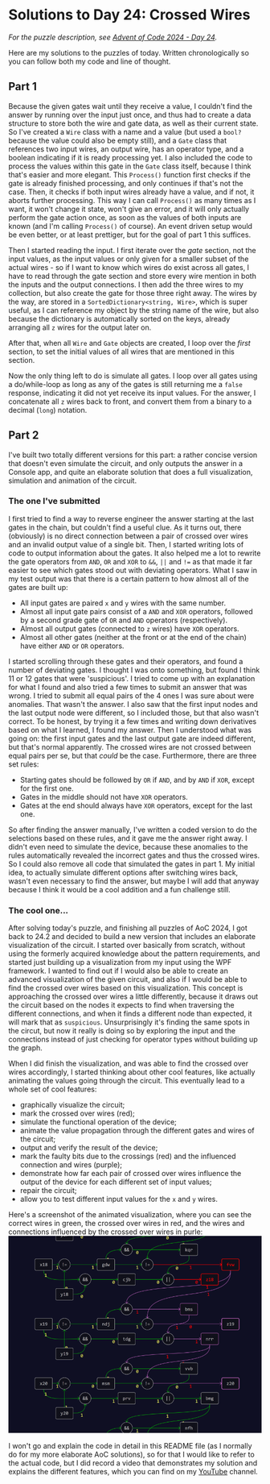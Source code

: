 # Solutions to Day 24: Crossed Wires

*For the puzzle description, see [Advent of Code 2024 - Day 24](https://adventofcode.com/2024/day/24).*

Here are my solutions to the puzzles of today. Written chronologically so you can follow both my code and line of thought.

## Part 1

Because the given gates wait until they receive a value, I couldn't find the answer by running over the input just once, and thus had to create a data structure to store both the wire and gate data, as well as their current state. So I've created a `Wire` class with a name and a value (but used a `bool?` because the value could also be empty still), and a `Gate` class that references two input wires, an output wire, has an operator type, and a boolean indicating if it is ready processing yet. I also included the code to process the values within this gate in the `Gate` class itself, because I think that's easier and more elegant. This `Process()` function first checks if the gate is already finished processing, and only continues if that's not the case. Then, it checks if both input wires already have a value, and if not, it aborts further processing. This way I can call `Process()` as many times as I want, it won't change it state, won't give an error, and it will only actually perform the gate action once, as soon as the values of both inputs are known (and I'm calling `Process()` of course). An event driven setup would be even better, or at least prettiger, but for the goal of part 1 this suffices.

Then I started reading the input. I first iterate over the *gate* section, not the input values, as the input values or only given for a smaller subset of the actual wires - so if I want to know which wires do exist across all gates, I have to read through the gate section and store every wire mention in both the inputs and the output connections. I then add the three wires to my collection, but also create the gate for those three right away. The wires by the way, are stored in a `SortedDictionary<string, Wire>`, which is super useful, as I can reference my object by the string name of the wire, but also because the dictionary is automatically sorted on the keys, already arranging all `z` wires for the output later on.

After that, when all `Wire` and `Gate` objects are created, I loop over the *first* section, to set the initial values of all wires that are mentioned in this section.

Now the only thing left to do is simulate all gates. I loop over all gates using a do/while-loop as long as any of the gates is still returning me a `false` response, indicating it did not yet receive its input values. For the answer, I concatenate all `z` wires back to front, and convert them from a binary to a decimal (`long`) notation.

## Part 2

I've built two totally different versions for this part: a rather concise version that doesn't even simulate the circuit, and only outputs the answer in a Console app, and quite an elaborate solution that does a full visualization, simulation and animation of the circuit.

### The one I've submitted

I first tried to find a way to reverse engineer the answer starting at the last gates in the chain, but couldn't find a useful clue. As it turns out, there (obviously) is no direct connection between a pair of crossed over wires and an invalid output value of a single bit. Then, I started writing lots of code to output information about the gates. It also helped me a lot to rewrite the gate operators from `AND`, `OR` and `XOR` to `&&`, `||` and `!=` as that made it far easier to see which gates stood out with deviating operators. What I saw in my test output was that there is a certain pattern to how almost all of the gates are built up:
- All input gates are paired `x` and `y` wires with the same number.
- Almost all input gate pairs consist of a `AND` and `XOR` operators, followed by a second grade gate of `OR` and `AND` operators (respectively).
- Almost all output gates (connected to `z` wires) have `XOR` operators.
- Almost all other gates (neither at the front or at the end of the chain) have either `AND` or `OR` operators.

I started scrolling through these gates and their operators, and found a number of deviating gates. I thought I was onto something, but found I think 11 or 12 gates that were 'suspicious'. I tried to come up with an explanation for what I found and also tried a few times to submit an answer that was wrong. I tried to submit all equal pairs of the 4 ones I was sure about were anomalies. That wasn't the answer. I also saw that the first input nodes and the last output node were different, so I included those, but that also wasn't correct. To be honest, by trying it a few times and writing down derivatives based on what I learned, I found my answer. Then I understood what was going on: the first input gates and the last output gate are indeed different, but that's normal apparently. The crossed wires are not crossed between equal pairs per se, but that *could* be the case. Furthermore, there are three set rules:
- Starting gates should be followed by `OR` if `AND`, and by `AND` if `XOR`, except for the first one.
- Gates in the middle should not have `XOR` operators.
- Gates at the end should always have `XOR` operators, except for the last one.

So after finding the answer manually, I've written a coded version to do the selections based on these rules, and it gave me the answer right away. I didn't even need to simulate the device, because these anomalies to the rules automatically revealed the incorrect gates and thus the crossed wires. So I could also remove all code that simulated the gates in part 1. My initial idea, to actually simulate different options after switching wires back, wasn't even necessary to find the answer, but maybe I will add that anyway because I think it would be a cool addition and a fun challenge still.

### The cool one...

After solving today's puzzle, and finishing all puzzles of AoC 2024, I got back to 24.2 and decided to build a new version that includes an elaborate visualization of the circuit. I started over basically from scratch, without using the formerly acquired knowledge about the pattern requirements, and started just building up a visualization from my input using the WPF framework. I wanted to find out if I would also be able to create an advanced visualization of the given circuit, and also if I would be able to find the crossed over wires based on this visualization. This concept is approaching the crossed over wires a little differently, because it draws out the circuit based on the nodes it expects to find when traversing the different connections, and when it finds a different node than expected, it will mark that as `suspicious`. Unsurprisingly it's finding the same spots in the circut, but now it really is doing so by exploring the input and the connections instead of just checking for operator types without building up the graph.

When I did finish the visualization, and was able to find the crossed over wires accordingly, I started thinking about other cool features, like actually animating the values going through the circuit. This eventually lead to a whole set of cool features:
- graphically visualize the circuit;
- mark the crossed over wires (red);
- simulate the functional operation of the device;
- animate the value propagation through the different gates and wires of the circuit;
- output and verify the result of the device;
- mark the faulty bits due to the crossings (red) and the influenced connection and wires (purple);
- demonstrate how far each pair of crossed over wires influence the output of the device for each different set of input values;
- repair the circuit;
- allow you to test different input values for the `x` and `y` wires.

Here's a screenshot of the animated visualization, where you can see the correct wires in green, the crossed over wires in red, and the wires and connections influenced by the crossed over wires in purle:
![Screenshot of the animated visualization of my solution of AoC Day 24 puzzle](./CircuitVisualization.png "Circuit Visualization")

I won't go and explain the code in detail in this README file (as I normally do for my more elaborate AoC solutions), so for that I would like to refer to the actual code, but I did record a video that demonstrates my solution and explains the different features, which you can find on my [YouTube](https://www.youtube.com/watch?v=A5AJb_34RXc) channel.